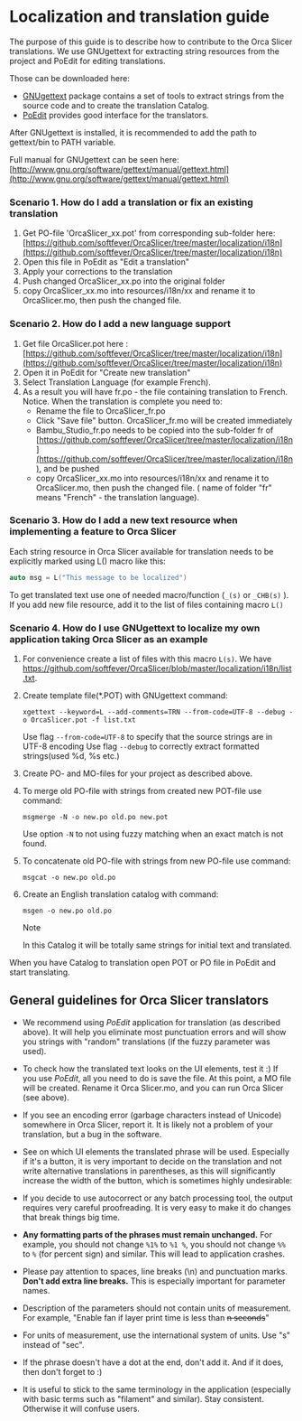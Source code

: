 # Localization and translation guide

The purpose of this guide is to describe how to contribute to the Orca Slicer translations. We use GNUgettext for extracting string resources from the project and PoEdit for editing translations.

Those can be downloaded here:

- [GNUgettext](https://www.gnu.org/software/gettext/) package contains a set of tools to extract strings from the source code and to create the translation Catalog.
- [PoEdit](https://poedit.net) provides good interface for the translators.

After GNUgettext is installed, it is recommended to add the path to gettext/bin to PATH variable.

Full manual for GNUgettext can be seen here: [http://www.gnu.org/software/gettext/manual/gettext.html](http://www.gnu.org/software/gettext/manual/gettext.html)

### Scenario 1. How do I add a translation or fix an existing translation

1. Get PO-file 'OrcaSlicer_xx.pot' from corresponding sub-folder here:
   [https://github.com/softfever/OrcaSlicer/tree/master/localization/i18n](https://github.com/softfever/OrcaSlicer/tree/master/localization/i18n)
2. Open this file in PoEdit as "Edit a translation"
3. Apply your corrections to the translation
4. Push changed OrcaSlicer_xx.po into the original folder
5. copy OrcaSlicer_xx.mo into resources/i18n/xx and rename it to OrcaSlicer.mo, then push the changed file.

### Scenario 2. How do I add a new language support

1. Get file OrcaSlicer.pot here :
   [https://github.com/softfever/OrcaSlicer/tree/master/localization/i18n](https://github.com/softfever/OrcaSlicer/tree/master/localization/i18n)
2. Open it in PoEdit for "Create new translation"
3. Select Translation Language (for example French).
4. As a result you will have fr.po - the file containing translation to French.
Notice. When the translation is complete you need to:
    - Rename the file to OrcaSlicer_fr.po
    - Click "Save file" button. OrcaSlicer_fr.mo will be created immediately
    - Bambu_Studio_fr.po needs to be copied into the sub-folder fr of [https://github.com/softfever/OrcaSlicer/tree/master/localization/i18n](https://github.com/softfever/OrcaSlicer/tree/master/localization/i18n), and be pushed
    - copy OrcaSlicer_xx.mo into resources/i18n/xx and rename it to OrcaSlicer.mo, then push the changed file.
( name of folder "fr" means "French" - the translation language).

### Scenario 3. How do I add a new text resource when implementing a feature to Orca Slicer

Each string resource in Orca Slicer available for translation needs to be explicitly marked using L() macro like this:

```C++
auto msg = L("This message to be localized")
```

To get translated text use one of needed macro/function (`_(s)` or `_CHB(s)` ).
If you add new file resource, add it to the list of files containing macro `L()`

### Scenario 4. How do I use GNUgettext to localize my own application taking Orca Slicer as an example

1. For convenience create a list of files with this macro `L(s)`. We have
    https://github.com/softfever/OrcaSlicer/blob/master/localization/i18n/list.txt.

2. Create template file(*.POT) with GNUgettext command:

    ```shell
    xgettext --keyword=L --add-comments=TRN --from-code=UTF-8 --debug -o OrcaSlicer.pot -f list.txt
    ```

    Use flag `--from-code=UTF-8` to specify that the source strings are in UTF-8 encoding
    Use flag `--debug` to correctly extract formatted strings(used %d, %s etc.)

3. Create PO- and MO-files for your project as described above.

4. To merge old PO-file with strings from created new POT-file use command:

    ```shell
    msgmerge -N -o new.po old.po new.pot
    ```

    Use option `-N` to not using fuzzy matching when an exact match is not found.

5. To concatenate old PO-file with strings from new PO-file use command:

    ```shell
    msgcat -o new.po old.po
    ```

6. Create an English translation catalog with command:

   ```shell
   msgen -o new.po old.po
   ```

    > [!NOTE]
    > In this Catalog it will be totally same strings for initial text and translated.

When you have Catalog to translation open POT or PO file in PoEdit and start translating.

## General guidelines for Orca Slicer translators

- We recommend using _PoEdit_ application for translation (as described above). It will help you eliminate most punctuation errors and will show you strings with "random" translations (if the fuzzy parameter was used).

- To check how the translated text looks on the UI elements, test it :) If you use _PoEdit_, all you need to do is save the file. At this point, a MO file will be created. Rename it Orca Slicer.mo, and you can run Orca Slicer (see above).

- If you see an encoding error (garbage characters instead of Unicode) somewhere in Orca Slicer, report it. It is likely not a problem of your translation, but a bug in the software.

- See on which UI elements the translated phrase will be used. Especially if it's a button, it is very important to decide on the translation and not write alternative translations in parentheses, as this will significantly increase the width of the button, which is sometimes highly undesirable:

- If you decide to use autocorrect or any batch processing tool, the output requires very careful proofreading. It is very easy to make it do changes that break things big time.

- **Any formatting parts of the phrases must remain unchanged.** For example, you should not change `%1%` to `%1 %`, you should not change `%%` to `%` (for percent sign) and similar. This will lead to application crashes.

- Please pay attention to spaces, line breaks (\n) and punctuation marks. **Don't add extra line breaks.** This is especially important for parameter names.

- Description of the parameters should not contain units of measurement. For example, "Enable fan if layer print time is less than ~~n seconds~~"

- For units of measurement, use the international system of units. Use "s" instead of "sec".

- If the phrase doesn't have a dot at the end, don't add it. And if it does, then don't forget to :)

- It is useful to stick to the same terminology in the application (especially with basic terms such as "filament" and similar). Stay consistent. Otherwise it will confuse users.
